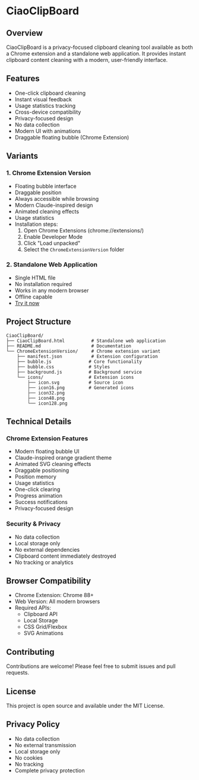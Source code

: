 # CiaoClipBoard

## Overview
CiaoClipBoard is a privacy-focused clipboard cleaning tool available as both a Chrome extension and a standalone web application. It provides instant clipboard content cleaning with a modern, user-friendly interface.

## Features
- One-click clipboard cleaning
- Instant visual feedback
- Usage statistics tracking
- Cross-device compatibility
- Privacy-focused design
- No data collection
- Modern UI with animations
- Draggable floating bubble (Chrome Extension)

## Variants

### 1. Chrome Extension Version
- Floating bubble interface
- Draggable position
- Always accessible while browsing
- Modern Claude-inspired design
- Animated cleaning effects
- Usage statistics
- Installation steps:
  1. Open Chrome Extensions (chrome://extensions/)
  2. Enable Developer Mode
  3. Click "Load unpacked"
  4. Select the `ChromeExtensionVersion` folder

### 2. Standalone Web Application
- Single HTML file
- No installation required
- Works in any modern browser
- Offline capable
- [Try it now](https://ciaoclipboard.pages.dev/CiaoClipBoard)

## Project Structure
```
CiaoClipBoard/
├── CiaoClipBoard.html          # Standalone web application
├── README.md                   # Documentation
└── ChromeExtensionVersion/     # Chrome extension variant
    ├── manifest.json           # Extension configuration
    ├── bubble.js              # Core functionality
    ├── bubble.css             # Styles
    ├── background.js          # Background service
    └── icons/                 # Extension icons
        ├── icon.svg           # Source icon
        ├── icon16.png         # Generated icons
        ├── icon32.png
        ├── icon48.png
        └── icon128.png
```

## Technical Details

### Chrome Extension Features
- Modern floating bubble UI
- Claude-inspired orange gradient theme
- Animated SVG cleaning effects
- Draggable positioning
- Position memory
- Usage statistics
- One-click clearing
- Progress animation
- Success notifications
- Privacy-focused design

### Security & Privacy
- No data collection
- Local storage only
- No external dependencies
- Clipboard content immediately destroyed
- No tracking or analytics

## Browser Compatibility
- Chrome Extension: Chrome 88+
- Web Version: All modern browsers
- Required APIs:
  - Clipboard API
  - Local Storage
  - CSS Grid/Flexbox
  - SVG Animations

## Contributing
Contributions are welcome! Please feel free to submit issues and pull requests.

## License
This project is open source and available under the MIT License.

## Privacy Policy
- No data collection
- No external transmission
- Local storage only
- No cookies
- No tracking
- Complete privacy protection
